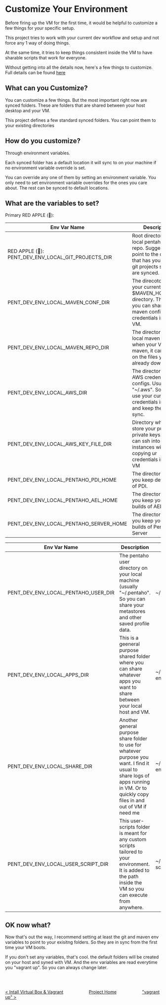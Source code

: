 # Customize Your Environment

Before firing up the VM for the first time, it would be helpful to customize a few things for your specific setup.

This project tries to work with your current dev workflow and setup and not force any 1 way of doing things.

At the same time, it tries to keep things consistent inside the VM to have sharable scripts that work for everyone.

Without getting into all the details now, here's a few things to customize.  Full details can be found [here](../vagrant/README.md)

## What can you Customize?

You can customize a few things.  But the most important right now are synced folders.  These are folders that are shared between your host desktop and your VM.  

This project defines a few standard synced folders. You can point them to your existing directories

## How do you customize?

Through environment variables.  

Each synced folder has a default location it will sync to on your machine if no environment variable override is set.

You can override any one of them by setting an environment variable.  You only need to set environment variable overrides for the ones you care about.  The rest can be synced to default locations.

## What are the variables to set?

Primary RED APPLE (&#x1F34E;):

| Env Var Name | Description  |  Default Value   |
| ------------ | -----------  | ---------------  |
| RED APPLE (&#x1F34E;): PENT_DEV_ENV_LOCAL_GIT_PROJECTS_DIR | Root directory of local pentaho git repo.  Suggested to point to the directory that has your current git projects so they are synced.              | ~/dev-env/pentaho/git/ |
| PENT_DEV_ENV_LOCAL_MAVEN_CONF_DIR | The direcotory of your current $MAVEN_HOME/conf directory.  This is so you can share your maven configs / credentials inside VM.              | ~/dev-env/pentaho/maven/conf |
| PENT_DEV_ENV_LOCAL_MAVEN_REPO_DIR | The directory of your local maven repo.  So, when your VM runs maven, it can pick up on the files you already downloaded.              | ~/.m2 |
| PENT_DEV_ENV_LOCAL_AWS_DIR | The directory of your AWS credentials and configs.  Usually "~/.aws".  So you can use your current aws credentials inside VM and keep them in sync.              | ~/.aws     |
| PENT_DEV_ENV_LOCAL_AWS_KEY_FILE_DIR | Directory where you store your public and private keys.  So you can ssh into AWS instances without copying ur credentials inside the VM              | ~/dev-env/pentaho/aws-keys |
| PENT_DEV_ENV_LOCAL_PENTAHO_PDI_HOME | The directory where you keep dev builds of PDI.              | ~/dev-env/pentaho/pdi |
| PENT_DEV_ENV_LOCAL_PENTAHO_AEL_HOME | The directory where you keep your dev builds of AEL              | ~/dev-env/pentaho/ael |
| PENT_DEV_ENV_LOCAL_PENTAHO_SERVER_HOME | The directory where you keep your dev builds of Pentaho Server              | ~/dev-env/pentaho/server |


| Env Var Name | Description  |  Default Value   |
| ------------ | -----------  | ---------------  |
| PENT_DEV_ENV_LOCAL_PENTAHO_USER_DIR | The pentaho user directory on your local machine (usually "~/.pentaho".  So you can share your metastores and other saved profile data.             | ~/.pentaho |
| PENT_DEV_ENV_LOCAL_APPS_DIR | This is a geeneral purpose shared folder where you can share whatever apps you want to share between your local host and VM.                | ~/dev-env/pentaho/apps |
| PENT_DEV_ENV_LOCAL_SHARE_DIR | Another general purpose share folder to use for whatever purpose you want.  I find it usual to share logs of apps running in VM.  Or to quickly copy files in and out of VM if need me              | ~/dev-env/pentaho/share |
| PENT_DEV_ENV_LOCAL_USER_SCRIPT_DIR | This user-scripts folder is meant for any custom scripts tailored to your environment.  It is added to the path inside the VM so you can execute from anywhere.              | ~/dev-env/user-scripts |

## OK  now what?

Now that's out the way, I recommend setting at least the git and maven env variables to point to your exisitng folders. So they are in sync from the first time your VM boots.

If you don't set any variables, that's cool.  the default folders will be created on your host and syned with VM.  And the env variables are read everytime you "vagrant up".  So you can always change later.

<br>
<br>

[< Intall Virtual Box & Vagrant](install-virtual-box-vagrant.md) &nbsp;&nbsp;&nbsp;&nbsp;&nbsp;&nbsp;&nbsp;&nbsp;&nbsp;&nbsp;&nbsp;&nbsp;&nbsp;&nbsp;&nbsp;&nbsp;&nbsp;&nbsp;&nbsp;&nbsp;[Project Home](../README.md)&nbsp;&nbsp;&nbsp;&nbsp;&nbsp;&nbsp;&nbsp;&nbsp;&nbsp;&nbsp;&nbsp;&nbsp;&nbsp;&nbsp;&nbsp;&nbsp;&nbsp;&nbsp;&nbsp;&nbsp;  ["vagrant up" >](vagrant-up.md)

